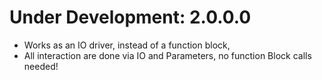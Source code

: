 # Under Development: 2.0.0.0
- Works as an IO driver, instead of a function block,
- All interaction are done via IO and Parameters, no function Block calls needed!
